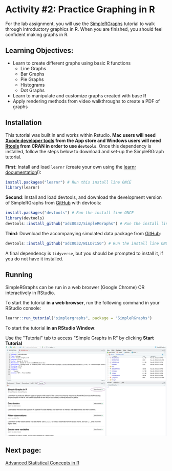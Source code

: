 # Activity #2: Practice Graphing in R

For the lab assignment, you will use the [SimpleRGraphs](https://github.com/adc0032/SimpleRGraphs) tutorial to walk through introductory graphics in R. 
When you are finished, you should feel confident making graphs in R. 

## Learning Objectives:
* Learn to create different graphs using basic R functions
  * Line Graphs
  * Bar Graphs
  * Pie Graphs
  * Histograms
  * Dot Graphs
* Learn to manipulate and customize graphs created with base R
* Apply rendering methods from video walkthroughs to create a PDF of graphs

## Installation

This tutorial was built in and works within Rstudio.
**Mac users will need [Xcode developer tools](https://mac.r-project.org/tools/) from the App store and Windows users will need [Rtools](https://cran.r-project.org/bin/windows/Rtools/) from CRAN in order to use `devtools`**. 
Once this dependency is installed, follow the steps below to download and set-up the SimpleRGraph tutorial.  

**First**: Install and load `learnr` (create your own using the [learnr documentation](https://rstudio.github.io/learnr/index.html)!):

```r
install.packages("learnr") # Run this install line ONCE
library(learnr)
```

**Second**: Install and load devtools, and download the development version of SimpleRGraphs from [GitHub](https://github.com/adc0032/SimpleRGraphs) with devtools:

``` r
install.packages("devtools") # Run the install line ONCE
library(devtools)
devtools::install_github("adc0032/SimpleRGraphs") # Run the install line ONCE
```


**Third**: Download the accompanying simulated data package from [GitHub](https://github.com/adc0032/WILD7150):

```r
devtools::install_github("adc0032/WILD7150") # Run the install line ONCE
```

A final dependency is `tidyverse`, but you should be prompted to install it, if you do not have it installed. 

## Running

SimpleRGraphs can be run in a web broswer (Google Chrome) OR interactively in RStudio.

To start the tutorial **in a web browser**, run the following command in your RStudio console:

```r
learnr::run_tutorial("simplergraphs", package = "SimpleRGraphs")
```

To start the tutorial **in an RStudio Window**:

Use the "Tutorial" tab to access "Simple Graphs in R" by clicking **Start Tutorial**
![Tutorial Pane](images/tutorialpane.png)

## Next page:
[Advanced Statistical Concepts in R](https://github.com/StevisonLab/R-Mini-Course/blob/main/Advanced%20Stats%20Concepts.md)
